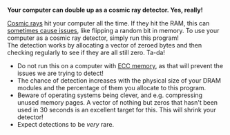 **Your computer can double up as a cosmic ray detector. Yes, really!**

[Cosmic rays](https://en.wikipedia.org/wiki/Cosmic_ray) hit your computer all the time. If they hit the RAM, this can [sometimes cause issues](https://en.wikipedia.org/wiki/Soft_error#Cosmic_rays_creating_energetic_neutrons_and_protons), like flipping a random bit in memory.
To use your computer as a cosmic ray detector, simply run this program!  
The detection works by allocating a vector of zeroed bytes and then checking regularly to see if they are all still zero. Ta-da!  

 * Do not run this on a computer with [ECC memory](https://en.wikipedia.org/wiki/ECC_memory), as that will prevent the issues we are trying to detect!
 * The chance of detection increases with the physical size of your DRAM modules and the percentage of them you allocate to this program.
 * Beware of operating systems being clever, and e.g. compressing unused memory pages. A vector of nothing but zeros that hasn't been used in 30 seconds is an excellent target for this. This will shrink your detector!
 * Expect detections to be *very* rare.

